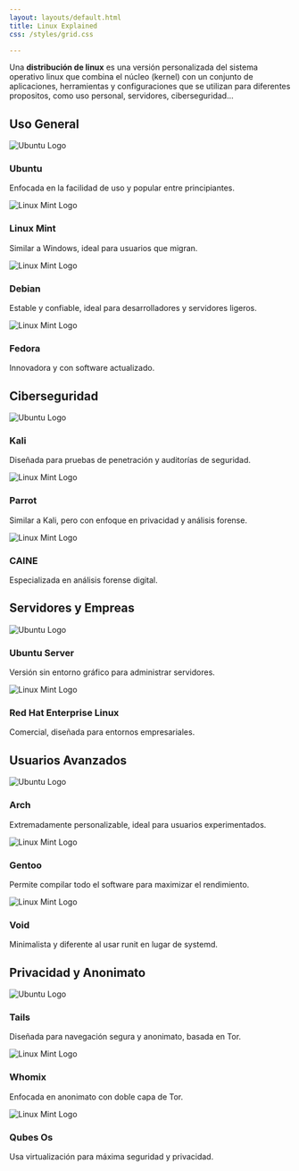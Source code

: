```yaml
---
layout: layouts/default.html
title: Linux Explained
css: /styles/grid.css

---
```


Una **distribución de linux** es una versión personalizada del sistema operativo linux que
combina el núcleo (kernel) con un conjunto de aplicaciones, herramientas y configuraciones que se
utilizan para diferentes propositos, como uso personal, servidores, ciberseguridad...

<section>
    <h2>Uso General</h2>
    <div class="distros-grid grid-2">
        <div class="distro-item">
            <img src="{{ basePath }}/img/distro/ubuntu.png" alt="Ubuntu Logo">
            <h3>Ubuntu</h3>
            <p>Enfocada en la facilidad de uso y popular entre principiantes.</p>
        </div>
        <div class="distro-item">
            <img src="{{ basePath }}/img/distro/mint.png" alt="Linux Mint Logo">
            <h3>Linux Mint</h3>
            <p>Similar a Windows, ideal para usuarios que migran.</p>
        </div>
        <div class="distro-item">
            <img src="{{ basePath }}/img/distro/debian.png" alt="Linux Mint Logo">
            <h3>Debian</h3>
            <p>Estable y confiable, ideal para desarrolladores y servidores ligeros.</p>
        </div>
        <div class="distro-item">
            <img src="{{ basePath }}/img/distro/fedora.png" alt="Linux Mint Logo">
            <h3>Fedora</h3>
            <p>Innovadora y con software actualizado.</p>
        </div>
    </div>
</section>
<section>
    <h2>Ciberseguridad</h2>
    <div class="distros-grid grid-3">
        <div class="distro-item">
            <img src="{{ basePath }}/img/distro/kali.png" alt="Ubuntu Logo">
            <h3>Kali</h3>
            <p>Diseñada para pruebas de penetración y auditorías de seguridad.</p>
        </div>
        <div class="distro-item">
            <img src="{{ basePath }}/img/distro/parrot.png" alt="Linux Mint Logo">
            <h3>Parrot</h3>
            <p>Similar a Kali, pero con enfoque en privacidad y análisis forense.
            </p>
        </div>
        <div class="distro-item">
            <img src="{{ basePath }}/img/distro/CAINE.png" alt="Linux Mint Logo">
            <h3>CAINE</h3>
            <p>Especializada en análisis forense digital.</p>
        </div>
    </div>
</section>
<section>
    <h2>Servidores y Empreas</h2>
    <div class="distros-grid grid-2">
        <div class="distro-item">
            <img src="{{ basePath }}/img/distro/ubuntu.png" alt="Ubuntu Logo">
            <h3>Ubuntu Server</h3>
            <p>Versión sin entorno gráfico para administrar servidores.</p>
        </div>
        <div class="distro-item">
            <img src="{{ basePath }}/img/distro/redhat.png" alt="Linux Mint Logo">
            <h3>Red Hat Enterprise Linux</h3>
            <p>Comercial, diseñada para entornos empresariales.</p>
        </div>
    </div>
</section>
<section>
    <h2>Usuarios Avanzados</h2>
    <div class="distros-grid grid-3">
        <div class="distro-item">
            <img src="{{ basePath }}/img/distro/arch.webp" alt="Ubuntu Logo">
            <h3>Arch</h3>
            <p>Extremadamente personalizable, ideal para usuarios experimentados.</p>
        </div>
        <div class="distro-item">
            <img src="{{ basePath }}/img/distro/gentoo.png" alt="Linux Mint Logo">
            <h3>Gentoo</h3>
            <p>Permite compilar todo el software para maximizar el rendimiento.</p>
        </div>
        <div class="distro-item">
            <img src="{{ basePath }}/img/distro/void.png" alt="Linux Mint Logo">
            <h3>Void</h3>
            <p>Minimalista y diferente al usar runit en lugar de systemd.</p>
        </div>
    </div>
</section>
<section>
    <h2>Privacidad y Anonimato</h2>
    <div class="distros-grid grid-3">
        <div class="distro-item">
            <img src="{{ basePath }}/img/distro/tails.png" alt="Ubuntu Logo">
            <h3>Tails</h3>
            <p>Diseñada para navegación segura y anonimato, basada en Tor.</p>
        </div>
        <div class="distro-item">
            <img src="{{ basePath }}/img/distro/whonix.png" alt="Linux Mint Logo">
            <h3>Whomix</h3>
            <p>Enfocada en anonimato con doble capa de Tor.</p>
        </div>
        <div class="distro-item">
            <img src="{{ basePath }}/img/distro/qubes.png" alt="Linux Mint Logo">
            <h3>Qubes Os</h3>
            <p>Usa virtualización para máxima seguridad y privacidad.</p>
        </div>
    </div>
</section>